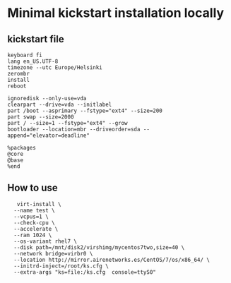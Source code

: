 # Minimal kickstart installation locally

## kickstart file

    keyboard fi
    lang en_US.UTF-8
    timezone --utc Europe/Helsinki
    zerombr
    install
    reboot

    ignoredisk --only-use=vda
    clearpart --drive=vda --initlabel
    part /boot --asprimary --fstype="ext4" --size=200
    part swap --size=2000
    part / --size=1 --fstype="ext4" --grow
    bootloader --location=mbr --driveorder=sda --append="elevator=deadline"
    
    %packages
    @core
    @base
    %end

## How to use
 
       virt-install \
      --name test \
      --vcpus=1 \
      --check-cpu \
      --accelerate \
      --ram 1024 \
      --os-variant rhel7 \
      --disk path=/mnt/disk2/virshimg/mycentos7two,size=40 \
      --network bridge=virbr0 \
      --location http://mirror.airenetworks.es/CentOS/7/os/x86_64/ \
      --initrd-inject=/root/ks.cfg \
      --extra-args "ks=file:/ks.cfg  console=ttyS0"
